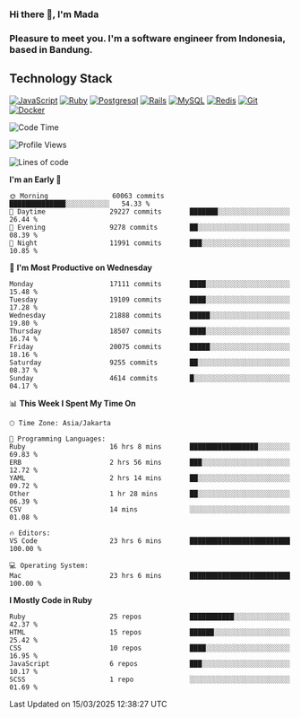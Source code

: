 ### Hi there 👋, I'm Mada
### Pleasure to meet you. I'm a software engineer from Indonesia, based in Bandung.

## Technology Stack

[![JavaScript](https://img.shields.io/badge/-JavaScript-%23F7DF1C?style=flat-square&logo=javascript&logoColor=000000&labelColor=%23F7DF1C&color=%23FFCE5A)](https://www.javascript.com/)
[![Ruby](https://img.shields.io/badge/Ruby-CC342D?style=flat-square&logo=ruby&logoColor=white)](https://www.ruby-lang.org/en/)
[![Postgresql](https://img.shields.io/badge/PostgreSQL-316192?style=flat-square&logo=postgresql&logoColor=ffffff)](https://www.postgresql.org/)
[![Rails](https://img.shields.io/badge/Ruby_on_Rails-CC0000?style=flat-square&logo=ruby-on-rails&logoColor=white)](https://rubyonrails.org/)
[![MySQL](https://img.shields.io/badge/-MySQL-4479A1?style=flat-square&logo=MySQL&logoColor=ffffff)](https://www.mysql.com/)
[![Redis](https://img.shields.io/badge/-Redis-DC382D?style=flat-square&logo=Redis&logoColor=ffffff)](https://redis.io/)
[![Git](https://img.shields.io/badge/-Git-%23F05032?style=flat-square&logo=git&logoColor=%23ffffff)](https://git-scm.com/)
[![Docker](https://img.shields.io/badge/-Docker-2496ED?style=flat-square&logo=docker&logoColor=ffffff)](https://www.docker.com/)
<!--
**madaarya/madaarya** is a ✨ _special_ ✨ repository because its `README.md` (this file) appears on your GitHub profile.

Here are some ideas to get you started:

- 🔭 I’m currently working on ...
- 🌱 I’m currently learning ...
- 👯 I’m looking to collaborate on ...
- 🤔 I’m looking for help with ...
- 💬 Ask me about ...
- 📫 How to reach me: ...
- 😄 Pronouns: ...
- ⚡ Fun fact: ...
-->
<!--START_SECTION:waka-->
![Code Time](http://img.shields.io/badge/Code%20Time-7%2C122%20hrs%2014%20mins-blue)

![Profile Views](http://img.shields.io/badge/Profile%20Views-0-blue)

![Lines of code](https://img.shields.io/badge/From%20Hello%20World%20I%27ve%20Written-48.8%20million%20lines%20of%20code-blue)

**I'm an Early 🐤** 

```text
🌞 Morning                60063 commits       ██████████████░░░░░░░░░░░   54.33 % 
🌆 Daytime                29227 commits       ███████░░░░░░░░░░░░░░░░░░   26.44 % 
🌃 Evening                9278 commits        ██░░░░░░░░░░░░░░░░░░░░░░░   08.39 % 
🌙 Night                  11991 commits       ███░░░░░░░░░░░░░░░░░░░░░░   10.85 % 
```
📅 **I'm Most Productive on Wednesday** 

```text
Monday                   17111 commits       ████░░░░░░░░░░░░░░░░░░░░░   15.48 % 
Tuesday                  19109 commits       ████░░░░░░░░░░░░░░░░░░░░░   17.28 % 
Wednesday                21888 commits       █████░░░░░░░░░░░░░░░░░░░░   19.80 % 
Thursday                 18507 commits       ████░░░░░░░░░░░░░░░░░░░░░   16.74 % 
Friday                   20075 commits       █████░░░░░░░░░░░░░░░░░░░░   18.16 % 
Saturday                 9255 commits        ██░░░░░░░░░░░░░░░░░░░░░░░   08.37 % 
Sunday                   4614 commits        █░░░░░░░░░░░░░░░░░░░░░░░░   04.17 % 
```


📊 **This Week I Spent My Time On** 

```text
🕑︎ Time Zone: Asia/Jakarta

💬 Programming Languages: 
Ruby                     16 hrs 8 mins       █████████████████░░░░░░░░   69.83 % 
ERB                      2 hrs 56 mins       ███░░░░░░░░░░░░░░░░░░░░░░   12.72 % 
YAML                     2 hrs 14 mins       ██░░░░░░░░░░░░░░░░░░░░░░░   09.72 % 
Other                    1 hr 28 mins        ██░░░░░░░░░░░░░░░░░░░░░░░   06.39 % 
CSV                      14 mins             ░░░░░░░░░░░░░░░░░░░░░░░░░   01.08 % 

🔥 Editors: 
VS Code                  23 hrs 6 mins       █████████████████████████   100.00 % 

💻 Operating System: 
Mac                      23 hrs 6 mins       █████████████████████████   100.00 % 
```

**I Mostly Code in Ruby** 

```text
Ruby                     25 repos            ███████████░░░░░░░░░░░░░░   42.37 % 
HTML                     15 repos            ██████░░░░░░░░░░░░░░░░░░░   25.42 % 
CSS                      10 repos            ████░░░░░░░░░░░░░░░░░░░░░   16.95 % 
JavaScript               6 repos             ███░░░░░░░░░░░░░░░░░░░░░░   10.17 % 
SCSS                     1 repo              ░░░░░░░░░░░░░░░░░░░░░░░░░   01.69 % 
```




 Last Updated on 15/03/2025 12:38:27 UTC
<!--END_SECTION:waka-->

